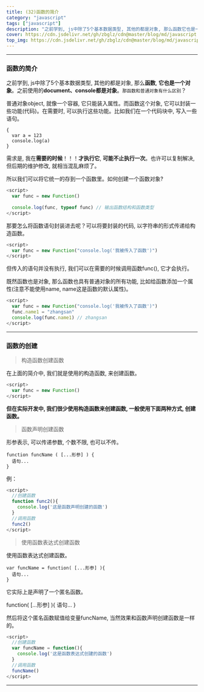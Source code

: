 ```yaml
---
title: (32)函数的简介
category: "javascript"
tags: ["javascript"]
description: "之前学到, js中除了5个基本数据类型, 其他的都是对象, 那么函数它也是一个对象。"
cover: https://cdn.jsdelivr.net/gh/zbglz/cdn@master/blog/md/javascript.svg
top_img: https://cdn.jsdelivr.net/gh/zbglz/cdn@master/blog/md/javascript.svg
---
```


***

### 函数的简介

之前学到, js中除了5个基本数据类型, 其他的都是对象, 那么**函数**, **它也是一个对象**。之前使用的**document、console都是对象**。`那函数和普通对象有什么区别`？

普通对象object, 就像一个容器, 它只能装入属性。而函数这个对象, 它可以封装一些功能(代码)。在需要时, 可以执行这些功能。比如我们在一个代码块中, 写入一些语句。


    {
      var a = 123
      console.log(a)
    }


需求是, 我在**需要的时候**！！！**才执行它**, **可能不止执行一次**。也许可以复制解决, 但后期的维护修改, 就相当混乱麻烦了。

所以我们可以将它统一的存到一个函数里。如何创建一个函数对象?


```js js
<script>
  var func = new Function()
  
  console.log(func, typeof func) // 输出函数结构和函数类型
</script>
```


那要怎么将函数语句封装进去呢？可以将要封装的代码, 以字符串的形式传递给构造函数。


```js js
<script>
  var func = new Function("console.log('我被传入了函数')")
</script>
```


但传入的语句并没有执行, 我们可以在需要的时候调用函数func(), 它才会执行。

既然函数也是对象, 那么函数也具有普通对象的所有功能, 比如给函数添加一个属性(注意不能使用name, name这是函数的默认属性)。


```js js
<script>
  var func = new Function("console.log('我被传入了函数')")
  func.name1 = "zhangsan"
  console.log(func.name1) // zhangsan
</script>
```



***

### 函数的创建

> 构造函数创建函数

在上面的简介中, 我们就是使用的构造函数, 来创建函数。


```js js
<script>
  var func = new Function()
</script>
```


**但在实际开发中, 我们很少使用构造函数来创建函数, 一般使用下面两种方式, 创建函数。**

> 函数声明创建函数

形参表示, 可以传递参数, 个数不限, 也可以不传。


    function funcName ( [...形参] ) { 
      语句...
    }


例：


```js js
<script>
  //创建函数
  function func2(){
    console.log('这是函数声明创建的函数')
  }
  //调用函数
  func2()
</script>
```


> 使用函数表达式创建函数

使用函数表达式创建函数。


    var funcName = function( [...形参] ){
      语句...
    }


它实际上是声明了一个匿名函数。

function( [...形参] ){
语句...
}

然后将这个匿名函数赋值给变量funcName, 当然效果和函数声明创建函数是一样的。


```js js
<script>
  //创建函数
  var funcName = function(){
    console.log('这是函数表达式创建的函数')
  }
  //调用函数
  funcName()
</script>
```


***

